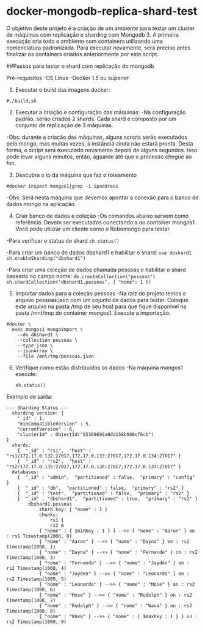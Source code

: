 # docker-mongodb-replica-shard-test
O objetivo deste projeto é a criação de um ambiente para testar um cluster de máquinas
com replicação e sharding com Mongodb 3. A primeira execução cria todo o ambiente com
containers utilizando uma nomenclatura padronizada. Para executar novamente, será
preciso antes finalizar os containers criados anteriormente por este script.

##Passos para testar o shard com replicação do mongodb

Pré-requisitos
 -OS Linux
 -Docker 1.5 ou superior

1. Executar o build das imagens docker:
 ```
 #./build.sh
 ```

2. Executar a criação e configuração das máquinas:
 -Na configuração padrão, serão criados 2 shards. Cada shard é composto por um
  conjunto de replicação de 3 máquinas.

  -Obs: durante a criação das máquinas, alguns scripts serão executados pelo
        mongo, mas muitas vezes, a instância ainda não estará pronta. Desta
        forma, o script será executado novamente depois de alguns segundos.
        Isso pode levar alguns minutos, então, aguarde até que o processo chegue
        ao fim.

3. Descubra o ip da máquina que faz o roteamento
  ```
  #docker inspect mongos1|grep -i ipaddress
  ```

  -Obs: Será nesta máquina que devemos apontar a conexão para o banco de dados
        mongo na aplicação.

4. Criar banco de dados e coleção
 -Os comandos abaixo servem como referência. Devem ser executados conectando a
  ao container mongos1. Você pode utilizar um cliente como o Robomongo para
  testar.

  -Para verificar o status do shard
    ```
    sh.status()
    ```

  -Para criar um banco de dados dbshard1 e habilitar o shard:
    ```
    use dbshard1
    sh.enableSharding("dbshard1")
    ```

  -Para criar uma coleção de dados chamada pessoas e habilitar o shard baseado
   no campo nome:
    ```
    db.createCollection("pessoas")
    sh.shardCollection("dbshard1.pessoas", { "nome": 1 })
    ```

5. Importar dados para a coleção pessoas
 -Na raiz do projeto temos o arquivo pessoas.json com um cojunto de dados para
  testar. Coloque este arquivo na pasta /tmp de seu host para que fique disponível
  na pasta /mnt/tmp do container mongos1. Execute a importação:

  ```
  #docker \
    exec mongos1 mongoimport \
      --db dbshard1 \
      --collection pessoas \
      --type json \
      --jsonArray \
      --file /mnt/tmp/pessoas.json
  ```

6. Verifique como estão distribuidos os dados
 -Na máquina mongos1 execute:
   ```
   sh.status()
   ```

Exemplo de saída:

```
--- Sharding Status ---
  sharding version: {
	"_id" : 1,
	"minCompatibleVersion" : 5,
	"currentVersion" : 6,
	"clusterId" : ObjectId("55369699a0dd158b580cf6cb")
}
  shards:
	{  "_id" : "rs1",  "host" : "rs1/172.17.0.132:27017,172.17.0.133:27017,172.17.0.134:27017" }
	{  "_id" : "rs2",  "host" : "rs2/172.17.0.135:27017,172.17.0.136:27017,172.17.0.137:27017" }
  databases:
	{  "_id" : "admin",  "partitioned" : false,  "primary" : "config" }
	{  "_id" : "db",  "partitioned" : false,  "primary" : "rs2" }
	{  "_id" : "test",  "partitioned" : false,  "primary" : "rs2" }
	{  "_id" : "dbshard1",  "partitioned" : true,  "primary" : "rs2" }
		dbshard1.pessoas
			shard key: { "nome" : 1 }
			chunks:
				rs1	1
				rs2	8
			{ "nome" : { $minKey : 1 } } -->> { "nome" : "Aaron" } on : rs1 Timestamp(2000, 0)
			{ "nome" : "Aaron" } -->> { "nome" : "Dayna" } on : rs2 Timestamp(2000, 1)
			{ "nome" : "Dayna" } -->> { "nome" : "Fernando" } on : rs2 Timestamp(1000, 3)
			{ "nome" : "Fernando" } -->> { "nome" : "Jayden" } on : rs2 Timestamp(1000, 4)
			{ "nome" : "Jayden" } -->> { "nome" : "Leonardo" } on : rs2 Timestamp(1000, 5)
			{ "nome" : "Leonardo" } -->> { "nome" : "Mose" } on : rs2 Timestamp(1000, 6)
			{ "nome" : "Mose" } -->> { "nome" : "Rudolph" } on : rs2 Timestamp(1000, 7)
			{ "nome" : "Rudolph" } -->> { "nome" : "Wava" } on : rs2 Timestamp(1000, 8)
			{ "nome" : "Wava" } -->> { "nome" : { $maxKey : 1 } } on : rs2 Timestamp(1000, 9)

```
